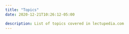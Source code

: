 ```yaml
---
title: "Topics"
date: 2020-12-21T10:26:12-05:00

description: List of topics covered in lectupedia.com
---
```


